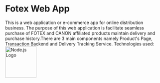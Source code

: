 # Fotex Web App
This is a web application or e-commerce app for online distribution business. The purpose of this web application is facilitate seamless purchase of FOTEX and CANON affiliated products maintain delivery and purchase history.There are 3 main components namely Product's Page, Transaction Backend and Delivery Tracking Service.
Technologies used:
<img src="https://www.google.com/url?sa=i&url=https%3A%2F%2Fcodenameuriel28.medium.com%2Fnode-js-and-its-event-driven-architecture-2ea4a520f6fa&psig=AOvVaw3WA4y4bctKtVMNha31o2gT&ust=1711059353862000&source=images&cd=vfe&opi=89978449&ved=0CBIQjRxqFwoTCODH6vnug4UDFQAAAAAdAAAAABAE" alt="Node.js Logo" width="100">